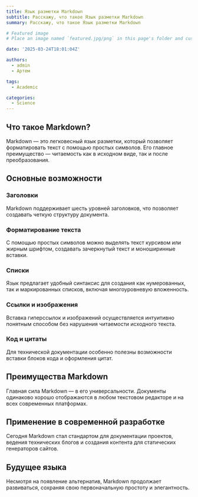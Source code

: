 ```yaml
---
title: Язык разметки Markdown
subtitle: Расскажу, что такое Язык разметки Markdown
summary: Расскажу, что такое Язык разметки Markdown

# Featured image
# Place an image named `featured.jpg/png` in this page's folder and customize its options here.

date: '2025-03-24T18:01:04Z'

authors:
  - admin
  - Артем

tags:
  - Academic

categories:
  - Science
---
```


## Что такое Markdown?

Markdown — это легковесный язык разметки, который позволяет форматировать текст с помощью простых символов. Его главное преимущество — читаемость как в исходном виде, так и после преобразования.

## Основные возможности

### Заголовки

Markdown поддерживает шесть уровней заголовков, что позволяет создавать четкую структуру документа.

### Форматирование текста

С помощью простых символов можно выделять текст курсивом или жирным шрифтом, создавать зачеркнутый текст и моноширинные вставки.

### Списки

Язык предлагает удобный синтаксис для создания как нумерованных, так и маркированных списков, включая многоуровневую вложенность.

### Ссылки и изображения

Вставка гиперссылок и изображений осуществляется интуитивно понятным способом без нарушения читаемости исходного текста.

### Код и цитаты

Для технической документации особенно полезны возможности вставки блоков кода и оформления цитат.

## Преимущества Markdown

Главная сила Markdown — в его универсальности. Документы одинаково хорошо отображаются в любом текстовом редакторе и на всех современных платформах.

## Применение в современной разработке

Сегодня Markdown стал стандартом для документации проектов, ведения технических блогов и создания контента для статических генераторов сайтов.

## Будущее языка

Несмотря на появление альтернатив, Markdown продолжает развиваться, сохраняя свою первоначальную простоту и элегантность.

